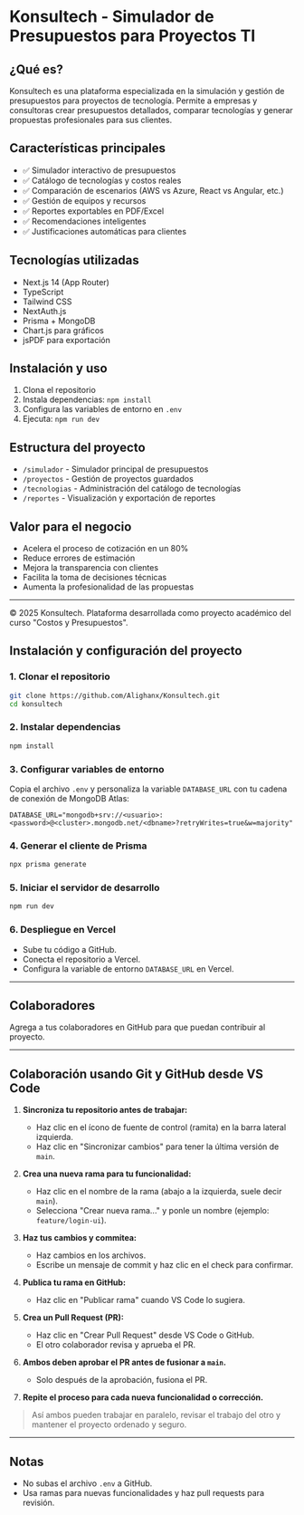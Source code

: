 # Konsultech - Simulador de Presupuestos para Proyectos TI

## ¿Qué es?
Konsultech es una plataforma especializada en la simulación y gestión de presupuestos para proyectos de tecnología. Permite a empresas y consultoras crear presupuestos detallados, comparar tecnologías y generar propuestas profesionales para sus clientes.

## Características principales
- ✅ Simulador interactivo de presupuestos
- ✅ Catálogo de tecnologías y costos reales
- ✅ Comparación de escenarios (AWS vs Azure, React vs Angular, etc.)
- ✅ Gestión de equipos y recursos
- ✅ Reportes exportables en PDF/Excel
- ✅ Recomendaciones inteligentes
- ✅ Justificaciones automáticas para clientes

## Tecnologías utilizadas
- Next.js 14 (App Router)
- TypeScript
- Tailwind CSS
- NextAuth.js
- Prisma + MongoDB
- Chart.js para gráficos
- jsPDF para exportación

## Instalación y uso
1. Clona el repositorio
2. Instala dependencias: `npm install`
3. Configura las variables de entorno en `.env`
4. Ejecuta: `npm run dev`

## Estructura del proyecto
- `/simulador` - Simulador principal de presupuestos
- `/proyectos` - Gestión de proyectos guardados
- `/tecnologias` - Administración del catálogo de tecnologías
- `/reportes` - Visualización y exportación de reportes

## Valor para el negocio
- Acelera el proceso de cotización en un 80%
- Reduce errores de estimación
- Mejora la transparencia con clientes
- Facilita la toma de decisiones técnicas
- Aumenta la profesionalidad de las propuestas

---

© 2025 Konsultech. Plataforma desarrollada como proyecto académico del curso "Costos y Presupuestos".

## Instalación y configuración del proyecto

### 1. Clonar el repositorio

```bash
git clone https://github.com/Alighanx/Konsultech.git
cd konsultech
```

### 2. Instalar dependencias

```bash
npm install
```

### 3. Configurar variables de entorno

Copia el archivo `.env` y personaliza la variable `DATABASE_URL` con tu cadena de conexión de MongoDB Atlas:

```env
DATABASE_URL="mongodb+srv://<usuario>:<password>@<cluster>.mongodb.net/<dbname>?retryWrites=true&w=majority"
```

### 4. Generar el cliente de Prisma

```bash
npx prisma generate
```

### 5. Iniciar el servidor de desarrollo

```bash
npm run dev
```

### 6. Despliegue en Vercel

- Sube tu código a GitHub.
- Conecta el repositorio a Vercel.
- Configura la variable de entorno `DATABASE_URL` en Vercel.

---

## Colaboradores

Agrega a tus colaboradores en GitHub para que puedan contribuir al proyecto.

---

## Colaboración usando Git y GitHub desde VS Code

1. **Sincroniza tu repositorio antes de trabajar:**
   - Haz clic en el ícono de fuente de control (ramita) en la barra lateral izquierda.
   - Haz clic en "Sincronizar cambios" para tener la última versión de `main`.

2. **Crea una nueva rama para tu funcionalidad:**
   - Haz clic en el nombre de la rama (abajo a la izquierda, suele decir `main`).
   - Selecciona "Crear nueva rama..." y ponle un nombre (ejemplo: `feature/login-ui`).

3. **Haz tus cambios y commitea:**
   - Haz cambios en los archivos.
   - Escribe un mensaje de commit y haz clic en el check para confirmar.

4. **Publica tu rama en GitHub:**
   - Haz clic en "Publicar rama" cuando VS Code lo sugiera.

5. **Crea un Pull Request (PR):**
   - Haz clic en "Crear Pull Request" desde VS Code o GitHub.
   - El otro colaborador revisa y aprueba el PR.

6. **Ambos deben aprobar el PR antes de fusionar a `main`.**
   - Solo después de la aprobación, fusiona el PR.

7. **Repite el proceso para cada nueva funcionalidad o corrección.**

> Así ambos pueden trabajar en paralelo, revisar el trabajo del otro y mantener el proyecto ordenado y seguro.

---

## Notas

- No subas el archivo `.env` a GitHub.
- Usa ramas para nuevas funcionalidades y haz pull requests para revisión.
